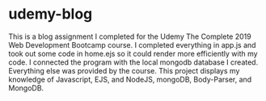 # udemy-blog
This is a blog assignment I completed for the Udemy The Complete 2019 Web Development Bootcamp course. I completed everything in app.js and took out some code in home.ejs so it could render more efficiently with my code. I connected the program with the local mongodb database I created. Everything else was provided by the course. This project displays my knowledge of Javascript, EJS, and NodeJS, mongoDB, Body-Parser, and MongoDB.
